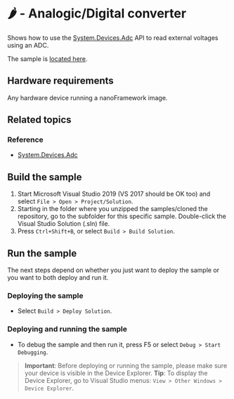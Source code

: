 # 🌶️ - Analogic/Digital converter

Shows how to use the [System.Devices.Adc](http://docs.nanoframework.net/api/System.Device.Adc.html) API to read external voltages using an ADC.

The sample is [located here](./Program.cs).

## Hardware requirements

Any hardware device running a nanoFramework image.

## Related topics

### Reference

- [System.Devices.Adc](http://docs.nanoframework.net/api/System.Device.Adc.html)

## Build the sample

1. Start Microsoft Visual Studio 2019 (VS 2017 should be OK too) and select `File > Open > Project/Solution`.
1. Starting in the folder where you unzipped the samples/cloned the repository, go to the subfolder for this specific sample. Double-click the Visual Studio Solution (.sln) file.
1. Press `Ctrl+Shift+B`, or select `Build > Build Solution`.

## Run the sample

The next steps depend on whether you just want to deploy the sample or you want to both deploy and run it.

### Deploying the sample

- Select `Build > Deploy Solution`.

### Deploying and running the sample

- To debug the sample and then run it, press F5 or select `Debug > Start Debugging`.

> **Important**: Before deploying or running the sample, please make sure your device is visible in the Device Explorer.
> **Tip**: To display the Device Explorer, go to Visual Studio menus: `View > Other Windows > Device Explorer`.
